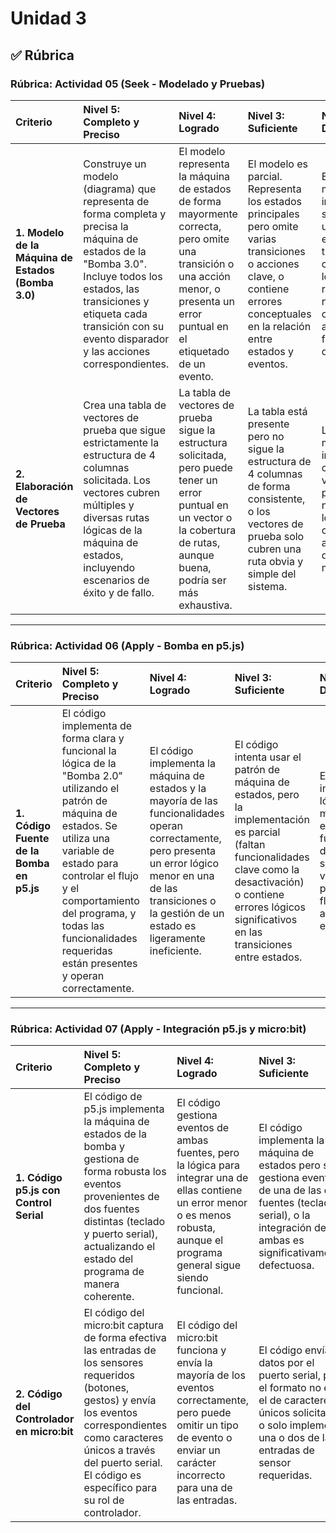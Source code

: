 # Unidad 3

## ✅ Rúbrica

### **Rúbrica: Actividad 05 (Seek - Modelado y Pruebas)**

| Criterio | Nivel 5: Completo y Preciso | Nivel 4: Logrado | Nivel 3: Suficiente | Nivel 2: En Desarrollo | Nivel 1: Inicial | Nivel 0: No Realizado |
| :--- | :--- | :--- | :--- | :--- | :--- | :--- |
| **1. Modelo de la Máquina de Estados (Bomba 3.0)** | Construye un modelo (diagrama) que representa de forma completa y precisa la máquina de estados de la "Bomba 3.0". Incluye todos los estados, las transiciones y etiqueta cada transición con su evento disparador y las acciones correspondientes. | El modelo representa la máquina de estados de forma mayormente correcta, pero omite una transición o una acción menor, o presenta un error puntual en el etiquetado de un evento. | El modelo es parcial. Representa los estados principales pero omite varias transiciones o acciones clave, o contiene errores conceptuales en la relación entre estados y eventos. | El modelo es muy incompleto, solo muestra un par de estados sin transiciones claras, o la lógica representada no corresponde a la funcionalidad de la bomba. | Se presenta un diagrama que no representa una máquina de estados o es incomprensible. | No se presenta el modelo. |
| **2. Elaboración de Vectores de Prueba** | Crea una tabla de vectores de prueba que sigue estrictamente la estructura de 4 columnas solicitada. Los vectores cubren múltiples y diversas rutas lógicas de la máquina de estados, incluyendo escenarios de éxito y de fallo. | La tabla de vectores de prueba sigue la estructura solicitada, pero puede tener un error puntual en un vector o la cobertura de rutas, aunque buena, podría ser más exhaustiva. | La tabla está presente pero no sigue la estructura de 4 columnas de forma consistente, o los vectores de prueba solo cubren una ruta obvia y simple del sistema. | La tabla es muy incompleta, confusa, o los vectores presentados no son lógicos o no corresponden a la máquina de estados modelada. | Se presenta una tabla que no corresponde a vectores de prueba o cuyo contenido es incorrecto. | No se presenta la tabla de vectores de prueba. |

---

### **Rúbrica: Actividad 06 (Apply - Bomba en p5.js)**

| Criterio | Nivel 5: Completo y Preciso | Nivel 4: Logrado | Nivel 3: Suficiente | Nivel 2: En Desarrollo | Nivel 1: Inicial | Nivel 0: No Realizado |
| :--- | :--- | :--- | :--- | :--- | :--- | :--- |
| **1. Código Fuente de la Bomba en p5.js** | El código implementa de forma clara y funcional la lógica de la "Bomba 2.0" utilizando el patrón de máquina de estados. Se utiliza una variable de estado para controlar el flujo y el comportamiento del programa, y todas las funcionalidades requeridas están presentes y operan correctamente. | El código implementa la máquina de estados y la mayoría de las funcionalidades operan correctamente, pero presenta un error lógico menor en una de las transiciones o la gestión de un estado es ligeramente ineficiente. | El código intenta usar el patrón de máquina de estados, pero la implementación es parcial (faltan funcionalidades clave como la desactivación) o contiene errores lógicos significativos en las transiciones entre estados. | El código está incompleto, la lógica de la máquina de estados es fundamentalmente defectuosa o no se utiliza una variable de estado para controlar el flujo, recurriendo a métodos menos estructurados. | El código es un intento mínimo, no aplica el patrón de máquina de estados, o es mayormente no funcional. | No se entrega el código fuente. |

---

### **Rúbrica: Actividad 07 (Apply - Integración p5.js y micro:bit)**

| Criterio | Nivel 5: Completo y Preciso | Nivel 4: Logrado | Nivel 3: Suficiente | Nivel 2: En Desarrollo | Nivel 1: Inicial | Nivel 0: No Realizado |
| :--- | :--- | :--- | :--- | :--- | :--- | :--- |
| **1. Código p5.js con Control Serial** | El código de p5.js implementa la máquina de estados de la bomba y gestiona de forma robusta los eventos provenientes de dos fuentes distintas (teclado y puerto serial), actualizando el estado del programa de manera coherente. | El código gestiona eventos de ambas fuentes, pero la lógica para integrar una de ellas contiene un error menor o es menos robusta, aunque el programa general sigue siendo funcional. | El código implementa la máquina de estados pero solo gestiona eventos de una de las dos fuentes (teclado o serial), o la integración de ambas es significativamente defectuosa. | El código es incompleto, la lógica de la máquina de estados es defectuosa y/o la comunicación serial no funciona como se espera para controlar el programa. | El intento de código es mínimo, no implementa ni la máquina de estados ni la comunicación serial de forma funcional. | No se entrega el código de p5.js. |
| **2. Código del Controlador en micro:bit** | El código del micro:bit captura de forma efectiva las entradas de los sensores requeridos (botones, gestos) y envía los eventos correspondientes como caracteres únicos a través del puerto serial. El código es específico para su rol de controlador. | El código del micro:bit funciona y envía la mayoría de los eventos correctamente, pero puede omitir un tipo de evento o enviar un carácter incorrecto para una de las entradas. | El código envía datos por el puerto serial, pero el formato no es el de caracteres únicos solicitado o solo implementa una o dos de las entradas de sensor requeridas. | El código intenta usar el puerto serial pero falla en la transmisión, o la lógica para capturar las entradas de los sensores es incorrecta o está incompleta. | El código está presente pero no implementa la captura de entradas ni la transmisión serial. | No se entrega el código del micro:bit. |

